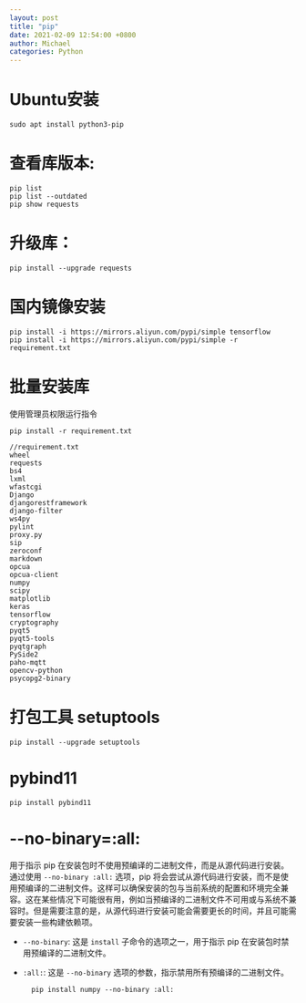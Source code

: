 ```yaml
---
layout: post
title: "pip"
date: 2021-02-09 12:54:00 +0800
author: Michael
categories: Python
---
```


# Ubuntu安装
	sudo apt install python3-pip

# 查看库版本:
	pip list
	pip list --outdated
	pip show requests

# 升级库：
	pip install --upgrade requests

# 国内镜像安装
	pip install -i https://mirrors.aliyun.com/pypi/simple tensorflow
	pip install -i https://mirrors.aliyun.com/pypi/simple -r requirement.txt

# 批量安装库
使用管理员权限运行指令

	pip install -r requirement.txt

	//requirement.txt
	wheel
	requests
	bs4
	lxml
	wfastcgi
	Django
	djangorestframework
	django-filter
	ws4py
	pylint
	proxy.py
	sip
	zeroconf
	markdown
	opcua
	opcua-client
	numpy
	scipy
	matplotlib
	keras
	tensorflow
	cryptography
	pyqt5
	pyqt5-tools
	pyqtgraph
	PySide2
	paho-mqtt
	opencv-python
	psycopg2-binary

# 打包工具 setuptools
	pip install --upgrade setuptools

# pybind11
	pip install pybind11

# --no-binary=:all:
用于指示 pip 在安装包时不使用预编译的二进制文件，而是从源代码进行安装。通过使用 `--no-binary :all:` 选项，pip 将会尝试从源代码进行安装，而不是使用预编译的二进制文件。这样可以确保安装的包与当前系统的配置和环境完全兼容。这在某些情况下可能很有用，例如当预编译的二进制文件不可用或与系统不兼容时。但是需要注意的是，从源代码进行安装可能会需要更长的时间，并且可能需要安装一些构建依赖项。

- `--no-binary`: 这是 `install` 子命令的选项之一，用于指示 pip 在安装包时禁用预编译的二进制文件。
- `:all:`: 这是 `--no-binary` 选项的参数，指示禁用所有预编译的二进制文件。

		pip install numpy --no-binary :all: